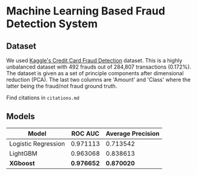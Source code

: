 # Machine Learning Based Fraud Detection System

## Dataset

We used [Kaggle's Credit Card Fraud Detection](https://www.kaggle.com/datasets/mlg-ulb/creditcardfraud/data) dataset. This is a highly unbalanced dataset with 492 frauds out of 284,807 transactions (0.172%). The dataset is given as a set of principle components after dimensional reduction (PCA). The last two columns are 'Amount' and 'Class' where the latter being the fraud/not fraud ground truth.

Find citations in `citations.md`

## Models


| Model  | ROC AUC | Average Precision |
| ------ | ------- | ----------------- |
| Logistic Regression  | 0.971113  | 0.713542 |
| LightGBM  | 0.963068  |  0.838613 | 
| **XGboost** | **0.976652** | **0.870020** |

